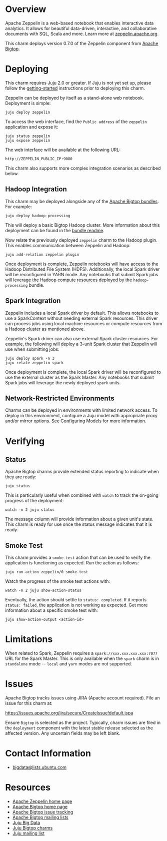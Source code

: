 <!--
  Licensed to the Apache Software Foundation (ASF) under one or more
  contributor license agreements.  See the NOTICE file distributed with
  this work for additional information regarding copyright ownership.
  The ASF licenses this file to You under the Apache License, Version 2.0
  (the "License"); you may not use this file except in compliance with
  the License.  You may obtain a copy of the License at

       http://www.apache.org/licenses/LICENSE-2.0

  Unless required by applicable law or agreed to in writing, software
  distributed under the License is distributed on an "AS IS" BASIS,
  WITHOUT WARRANTIES OR CONDITIONS OF ANY KIND, either express or implied.
  See the License for the specific language governing permissions and
  limitations under the License.
-->
# Overview

Apache Zeppelin is a web-based notebook that enables interactive data analytics.
It allows for beautiful data-driven, interactive, and collaborative documents
with SQL, Scala and more. Learn more at [zeppelin.apache.org][].

This charm deploys version 0.7.0 of the Zeppelin component from
[Apache Bigtop][].

[zeppelin.apache.org]: http://zeppelin.apache.org/
[Apache Bigtop]: http://bigtop.apache.org/


# Deploying

This charm requires Juju 2.0 or greater. If Juju is not yet set up, please
follow the [getting-started][] instructions prior to deploying this charm.

Zeppelin can be deployed by itself as a stand-alone web notebook. Deployment
is simple:

    juju deploy zeppelin

To access the web interface, find the `Public address` of the `zeppelin`
application and expose it:

    juju status zeppelin
    juju expose zeppelin

The web interface will be available at the following URL:

    http://ZEPPELIN_PUBLIC_IP:9080

This charm also supports more complex integration scenarios as described below.

## Hadoop Integration
This charm may be deployed alongside any of the [Apache Bigtop bundles][].
For example:

    juju deploy hadoop-processing

This will deploy a basic Bigtop Hadoop cluster. More information about this
deployment can be found in the [bundle readme](https://jujucharms.com/hadoop-processing/).

Now relate the previously deployed `zeppelin` charm to the Hadoop plugin. This
enables communication between Zeppelin and Hadoop:

    juju add-relation zeppelin plugin

Once deployment is complete, Zeppelin notebooks will have access to the
Hadoop Distributed File System (HDFS). Additionally, the local Spark driver
will be reconfigured in YARN mode. Any notebooks that submit Spark jobs will
leverage the Hadoop compute resources deployed by the `hadoop-processing`
bundle.

## Spark Integration
Zeppelin includes a local Spark driver by default. This allows notebooks to
use a SparkContext without needing external Spark resources. This driver can
process jobs using local machine resources or compute resources from a Hadoop
cluster as mentioned above.

Zeppelin's Spark driver can also use external Spark cluster resources. For
example, the following will deploy a 3-unit Spark cluster that Zeppelin will
use when submitting jobs:

    juju deploy spark -n 3
    juju relate zeppelin spark

Once deployment is complete, the local Spark driver will be reconfigured to
use the external cluster as the Spark Master. Any notebooks that submit Spark
jobs will leverage the newly deployed `spark` units.

## Network-Restricted Environments
Charms can be deployed in environments with limited network access. To deploy
in this environment, configure a Juju model with appropriate proxy and/or
mirror options. See [Configuring Models][] for more information.

[getting-started]: https://jujucharms.com/docs/stable/getting-started
[apache bigtop bundles]: https://jujucharms.com/u/bigdata-charmers/#bundles
[Configuring Models]: https://jujucharms.com/docs/stable/models-config


# Verifying

## Status
Apache Bigtop charms provide extended status reporting to indicate when they
are ready:

    juju status

This is particularly useful when combined with `watch` to track the on-going
progress of the deployment:

    watch -n 2 juju status

The message column will provide information about a given unit's state.
This charm is ready for use once the status message indicates that it is
ready.

## Smoke Test
This charm provides a `smoke-test` action that can be used to verify the
application is functioning as expected. Run the action as follows:

    juju run-action zeppelin/0 smoke-test

Watch the progress of the smoke test actions with:

    watch -n 2 juju show-action-status

Eventually, the action should settle to `status: completed`.  If it
reports `status: failed`, the application is not working as expected. Get
more information about a specific smoke test with:

    juju show-action-output <action-id>


# Limitations

When related to Spark, Zeppelin requires a `spark://xxx.xxx.xxx.xxx:7077`
URL for the Spark Master. This is only available when the `spark` charm is
in `standalone` mode -- `local` and `yarn` modes are not supported.


# Issues

Apache Bigtop tracks issues using JIRA (Apache account required). File an
issue for this charm at:

https://issues.apache.org/jira/secure/CreateIssue!default.jspa

Ensure `Bigtop` is selected as the project. Typically, charm issues are filed
in the `deployment` component with the latest stable release selected as the
affected version. Any uncertain fields may be left blank.


# Contact Information

- <bigdata@lists.ubuntu.com>


# Resources

- [Apache Zeppelin home page](http://zeppelin.apache.org/)
- [Apache Bigtop home page](http://bigtop.apache.org/)
- [Apache Bigtop issue tracking](http://bigtop.apache.org/issue-tracking.html)
- [Apache Bigtop mailing lists](http://bigtop.apache.org/mail-lists.html)
- [Juju Big Data](https://jujucharms.com/big-data)
- [Juju Bigtop charms](https://jujucharms.com/q/bigtop)
- [Juju mailing list](https://lists.ubuntu.com/mailman/listinfo/juju)
